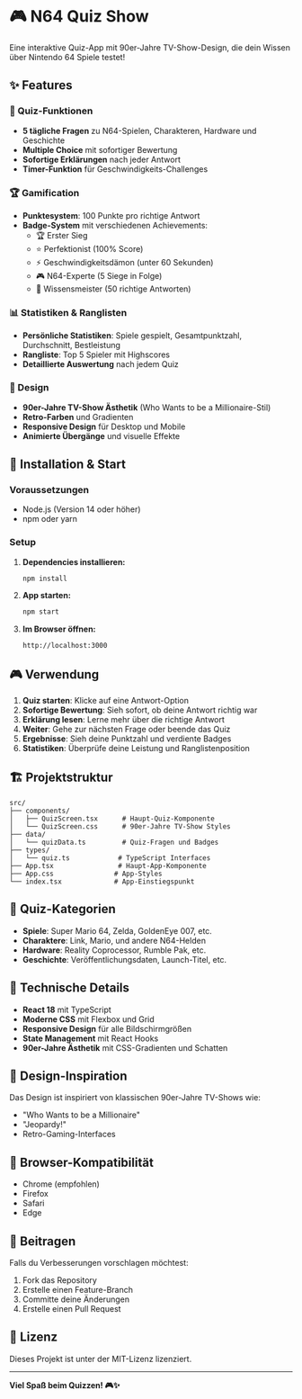 # 🎮 N64 Quiz Show

Eine interaktive Quiz-App mit 90er-Jahre TV-Show-Design, die dein Wissen über Nintendo 64 Spiele testet!

## ✨ Features

### 🎯 Quiz-Funktionen
- **5 tägliche Fragen** zu N64-Spielen, Charakteren, Hardware und Geschichte
- **Multiple Choice** mit sofortiger Bewertung
- **Sofortige Erklärungen** nach jeder Antwort
- **Timer-Funktion** für Geschwindigkeits-Challenges

### 🏆 Gamification
- **Punktesystem**: 100 Punkte pro richtige Antwort
- **Badge-System** mit verschiedenen Achievements:
  - 🏆 Erster Sieg
  - ⭐ Perfektionist (100% Score)
  - ⚡ Geschwindigkeitsdämon (unter 60 Sekunden)
  - 🎮 N64-Experte (5 Siege in Folge)
  - 🧠 Wissensmeister (50 richtige Antworten)

### 📊 Statistiken & Ranglisten
- **Persönliche Statistiken**: Spiele gespielt, Gesamtpunktzahl, Durchschnitt, Bestleistung
- **Rangliste**: Top 5 Spieler mit Highscores
- **Detaillierte Auswertung** nach jedem Quiz

### 🎨 Design
- **90er-Jahre TV-Show Ästhetik** (Who Wants to be a Millionaire-Stil)
- **Retro-Farben** und Gradienten
- **Responsive Design** für Desktop und Mobile
- **Animierte Übergänge** und visuelle Effekte

## 🚀 Installation & Start

### Voraussetzungen
- Node.js (Version 14 oder höher)
- npm oder yarn

### Setup
1. **Dependencies installieren:**
   ```bash
   npm install
   ```

2. **App starten:**
   ```bash
   npm start
   ```

3. **Im Browser öffnen:**
   ```
   http://localhost:3000
   ```

## 🎮 Verwendung

1. **Quiz starten**: Klicke auf eine Antwort-Option
2. **Sofortige Bewertung**: Sieh sofort, ob deine Antwort richtig war
3. **Erklärung lesen**: Lerne mehr über die richtige Antwort
4. **Weiter**: Gehe zur nächsten Frage oder beende das Quiz
5. **Ergebnisse**: Sieh deine Punktzahl und verdiente Badges
6. **Statistiken**: Überprüfe deine Leistung und Ranglistenposition

## 🏗️ Projektstruktur

```
src/
├── components/
│   ├── QuizScreen.tsx      # Haupt-Quiz-Komponente
│   └── QuizScreen.css      # 90er-Jahre TV-Show Styles
├── data/
│   └── quizData.ts         # Quiz-Fragen und Badges
├── types/
│   └── quiz.ts            # TypeScript Interfaces
├── App.tsx                # Haupt-App-Komponente
├── App.css               # App-Styles
└── index.tsx             # App-Einstiegspunkt
```

## 🎯 Quiz-Kategorien

- **Spiele**: Super Mario 64, Zelda, GoldenEye 007, etc.
- **Charaktere**: Link, Mario, und andere N64-Helden
- **Hardware**: Reality Coprocessor, Rumble Pak, etc.
- **Geschichte**: Veröffentlichungsdaten, Launch-Titel, etc.

## 🔧 Technische Details

- **React 18** mit TypeScript
- **Moderne CSS** mit Flexbox und Grid
- **Responsive Design** für alle Bildschirmgrößen
- **State Management** mit React Hooks
- **90er-Jahre Ästhetik** mit CSS-Gradienten und Schatten

## 🎨 Design-Inspiration

Das Design ist inspiriert von klassischen 90er-Jahre TV-Shows wie:
- "Who Wants to be a Millionaire"
- "Jeopardy!"
- Retro-Gaming-Interfaces

## 📱 Browser-Kompatibilität

- Chrome (empfohlen)
- Firefox
- Safari
- Edge

## 🤝 Beitragen

Falls du Verbesserungen vorschlagen möchtest:
1. Fork das Repository
2. Erstelle einen Feature-Branch
3. Committe deine Änderungen
4. Erstelle einen Pull Request

## 📄 Lizenz

Dieses Projekt ist unter der MIT-Lizenz lizenziert.

---

**Viel Spaß beim Quizzen! 🎮✨**